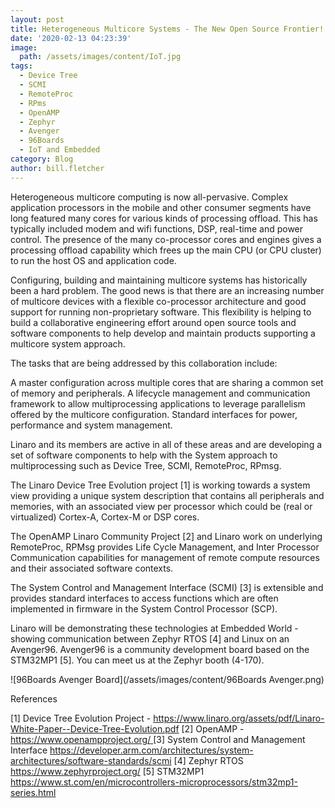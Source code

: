 ```yaml
---
layout: post
title: Heterogeneous Multicore Systems - The New Open Source Frontier!
date: '2020-02-13 04:23:39'
image:
  path: /assets/images/content/IoT.jpg
tags:
  - Device Tree
  - SCMI
  - RemoteProc
  - RPms
  - OpenAMP
  - Zephyr
  - Avenger
  - 96Boards
  - IoT and Embedded
category: Blog
author: bill.fletcher
---
```

Heterogeneous multicore computing is now all-pervasive. Complex application processors in the mobile and other consumer segments have long featured many cores for various kinds of processing offload. This has typically included modem and wifi functions, DSP, real-time and power control. The presence of the many co-processor cores and engines gives a processing offload capability which frees up the main CPU (or CPU cluster) to run the host OS and application code. 

Configuring, building and maintaining multicore systems has historically been a hard problem. The good news is that there are an increasing number of multicore devices with a flexible co-processor architecture and good support for running non-proprietary software. This flexibility is helping to build a collaborative engineering effort around open source tools and software components to help develop and maintain products supporting a multicore system approach.

The tasks that are being addressed by this collaboration include:

A master configuration across multiple cores that are sharing a common set of memory and peripherals.  A lifecycle management and communication framework to allow multiprocessing applications to leverage parallelism offered by the multicore configuration. 
Standard interfaces for power, performance and system management. 

Linaro and its members are active in all of these areas and are developing a set of software components to help with the System approach to multiprocessing such as Device Tree, SCMI, RemoteProc, RPmsg.

The Linaro Device Tree Evolution project \[1]  is working towards a system view providing a unique system description that contains all peripherals and memories, with an associated view per processor which could be (real or virtualized) Cortex-A, Cortex-M or DSP cores.

The OpenAMP Linaro Community Project \[2] and Linaro work on underlying RemoteProc, RPMsg provides Life Cycle Management, and Inter Processor Communication capabilities for management of remote compute resources and their associated software contexts.

The System Control and Management Interface (SCMI) \[3] is extensible and provides standard interfaces to access functions which are often implemented in firmware in the System Control Processor (SCP).

Linaro will be demonstrating these technologies at Embedded World - showing communication between Zephyr RTOS \[4] and Linux on an Avenger96. Avenger96 is a community development board based on the STM32MP1 \[5]. You can meet us at the Zephyr booth (4-170).

![96Boards Avenger Board](/assets/images/content/96Boards Avenger.png)



References

\[1] Device Tree Evolution Project - <https://www.linaro.org/assets/pdf/Linaro-White-Paper--Device-Tree-Evolution.pdf> \[2] OpenAMP - [https://www.openampproject.org/ ](https://www.openampproject.org/)\[3] System Control and Management Interface <https://developer.arm.com/architectures/system-architectures/software-standards/scmi> \[4] Zephyr RTOS <https://www.zephyrproject.org/> \[5] STM32MP1 <https://www.st.com/en/microcontrollers-microprocessors/stm32mp1-series.html>
